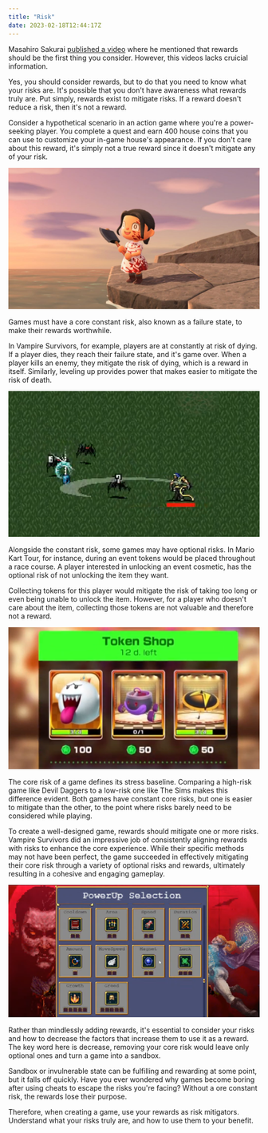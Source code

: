 ```yaml
---
title: "Risk"
date: 2023-02-18T12:44:17Z
---
```


Masahiro Sakurai [published a video](https://www.youtube.com/watch?v=SpwQkNzNsXk) where he mentioned that rewards should be the first thing you consider. However, this videos lacks cruicial information.

Yes, you should consider rewards, but to do that you need to know what your risks are. It's possible that you don't have awareness what rewards truly are. Put simply, rewards exist to mitigate risks. If a reward doesn't reduce a risk, then it's not a reward.

Consider a hypothetical scenario in an action game where you're a power-seeking player. You complete a quest and earn 400 house coins that you can use to customize your in-game house's appearance. If you don't care about this reward, it's simply not a true reward since it doesn't mitigate any of your risk.

![](../images/ac-0.jpg)

Games must have a core constant risk, also known as a failure state, to make their rewards worthwhile.

In Vampire Survivors, for example, players are at constantly at risk of dying. If a player dies, they reach their failure state, and it's game over. When a player kills an enemy, they mitigate the risk of dying, which is a reward in itself. Similarly, leveling up provides power that makes easier to mitigate the risk of death.

![](../images/vs-0.png)

Alongside the constant risk, some games may have optional risks. In Mario Kart Tour, for instance, during an event tokens would be placed throughout a race course. A player interested in unlocking an event cosmetic, has the optional risk of not unlocking the item they want.

Collecting tokens for this player would mitigate the risk of taking too long or even being unable to unlock the item. However, for a player who doesn't care about the item, collecting those tokens are not valuable and therefore not a reward.

![](../images/mk-0.png)

The core risk of a game defines its stress baseline. Comparing a high-risk game like Devil Daggers to a low-risk one like The Sims makes this difference evident. Both games have constant core risks, but one is easier to mitigate than the other, to the point where risks barely need to be considered while playing.

To create a well-designed game, rewards should mitigate one or more risks. Vampire Survivors did an impressive job of consistently aligning rewards with risks to enhance the core experience. While their specific methods may not have been perfect, the game succeeded in effectively mitigating their core risk through a variety of optional risks and rewards, ultimately resulting in a cohesive and engaging gameplay.

![](../images/vs-1.png)

Rather than mindlessly adding rewards, it's essential to consider your risks and how to decrease the factors that increase them to use it as a reward. The key word here is decrease, removing your core risk would leave only optional ones and turn a game into a sandbox.

Sandbox or invulnerable state can be fulfilling and rewarding at some point, but it falls off quickly. Have you ever wondered why games become boring after using cheats to escape the risks you're facing? Without a ore constant risk, the rewards lose their purpose.

Therefore, when creating a game, use your rewards as risk mitigators. Understand what your risks truly are, and how to use them to your benefit.